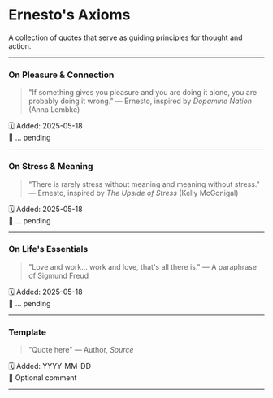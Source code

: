 # Ernesto's Axioms

A collection of quotes that serve as guiding principles for thought and action.

---

### On Pleasure & Connection
> "If something gives you pleasure and you are doing it alone, you are probably doing it wrong."
> — Ernesto, inspired by *Dopamine Nation* (Anna Lembke)

🗓️ Added: 2025-05-18  
📝 ... pending

---

### On Stress & Meaning
> "There is rarely stress without meaning and meaning without stress."
> — Ernesto, inspired by *The Upside of Stress* (Kelly McGonigal)

🗓️ Added: 2025-05-18  
📝 ... pending

---

### On Life's Essentials
> "Love and work... work and love, that's all there is."
> — A paraphrase of Sigmund Freud

🗓️ Added: 2025-05-18  
📝 ... pending

---

### Template
> "Quote here"
> — Author, *Source*

🗓️ Added: YYYY-MM-DD  
📝 Optional comment

---

